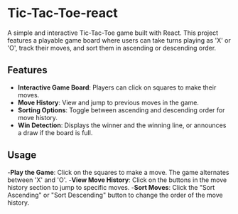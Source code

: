 # Tic-Tac-Toe-react

A simple and interactive Tic-Tac-Toe game built with React. This project features a playable game board where users can take turns playing as 'X' or 'O', track their moves, and sort them in ascending or descending order.

## Features

- **Interactive Game Board**: Players can click on squares to make their moves.
- **Move History**: View and jump to previous moves in the game.
- **Sorting Options**: Toggle between ascending and descending order for move history.
- **Win Detection**: Displays the winner and the winning line, or announces a draw if the board is full.

## Usage

-**Play the Game**: Click on the squares to make a move. The game alternates between 'X' and 'O'.
-**View Move History**: Click on the buttons in the move history section to jump to specific moves.
-**Sort Moves**: Click the "Sort Ascending" or "Sort Descending" button to change the order of the move history.
